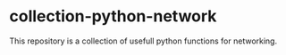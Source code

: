 # collection-python-network

This repository is a collection of usefull python functions for networking.
